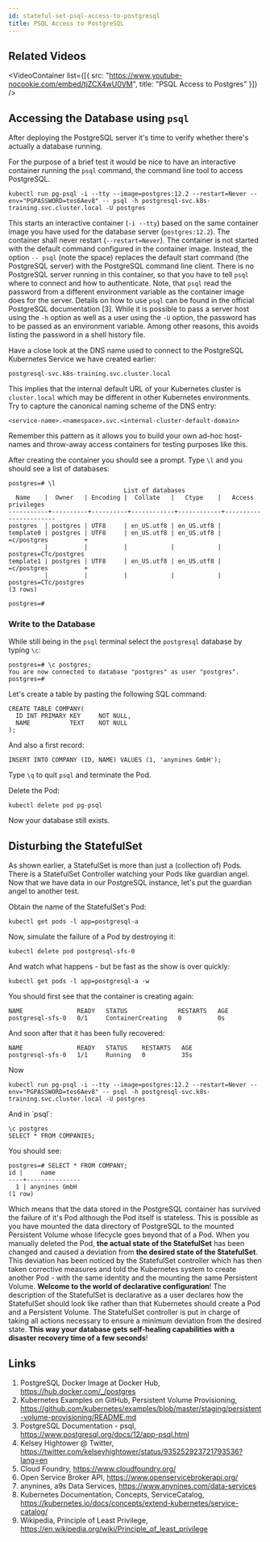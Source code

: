 ```yaml
---
id: stateful-set-psql-access-to-postgresql
title: PSQL Access to PostgreSQL
---
```


## Related Videos
<VideoContainer
  list={[{
   src: "https://www.youtube-nocookie.com/embed/tjZCX4wU0VM",
   title: "PSQL Access to Postgres"
  }]}
/>

## Accessing the Database using `psql`

After deploying the PostgreSQL server it's time to verify whether there's actually a database running.

For the purpose of a brief test it would be nice to have an interactive container running the `psql` command, the command line tool to access PostgreSQL.

    kubectl run pg-psql -i --tty --image=postgres:12.2 --restart=Never --env="PGPASSWORD=tes6Aev8" -- psql -h postgresql-svc.k8s-training.svc.cluster.local -U postgres

This starts an interactive container (`-i --tty`) based on the same container image you have used for the database server (`postgres:12.2`). The container shall never restart (`--restart=Never`). The container is not started with the default command configured in the container image. Instead, the option `-- psql` (note the space) replaces the default start command (the PostgreSQL server) with the PostgreSQL command line client. There is no PostgreSQL server running in this container, so that you have to tell `psql` where to connect and how to authenticate. Note, that `psql` read the password from a different environment variable as the container image does for the server. Details on how to use `psql` can be found in the official PostgreSQL documentation [3]. While it is possible to pass a server host using the `-h` option as well as a user using the `-U` option, the password has to be passed as an environment variable. Among other reasons, this avoids listing the password in a shell history file.

Have a close look at the DNS name used to connect to the PostgreSQL Kubernetes Service we have created earlier:

    postgresql-svc.k8s-training.svc.cluster.local

This implies that the internal default URL of your Kubernetes cluster is `cluster.local` which may be different in other Kubernetes environments. Try to capture the canonical naming scheme of the DNS entry:

    <service-name>.<namespace>.svc.<internal-cluster-default-domain>

Remember this pattern as it allows you to build your own ad-hoc host-names and throw-away access containers for testing purposes like this.

After creating the container you should see a prompt. Type `\l` and you should see a list of databases:

    postgres=# \l
                                    List of databases
      Name    |  Owner   | Encoding |  Collate   |   Ctype    |   Access privileges
    -----------+----------+----------+------------+------------+-----------------------
    postgres  | postgres | UTF8     | en_US.utf8 | en_US.utf8 |
    template0 | postgres | UTF8     | en_US.utf8 | en_US.utf8 | =c/postgres          +
              |          |          |            |            | postgres=CTc/postgres
    template1 | postgres | UTF8     | en_US.utf8 | en_US.utf8 | =c/postgres          +
              |          |          |            |            | postgres=CTc/postgres
    (3 rows)

    postgres=#

### Write to the Database

While still being in the `psql` terminal select the `postgresql` database by typing `\c`:

    postgres=# \c postgres;
    You are now connected to database "postgres" as user "postgres".
    postgres=#

Let's create a table by pasting the following SQL command:

    CREATE TABLE COMPANY(
      ID INT PRIMARY KEY     NOT NULL,
      NAME           TEXT    NOT NULL
    );

And also a first record:

    INSERT INTO COMPANY (ID, NAME) VALUES (1, 'anynines GmbH');

Type `\q` to quit `psql` and terminate the Pod.

Delete the Pod:

    kubectl delete pod pg-psql

Now your database still exists.

## Disturbing the StatefulSet

As shown earlier, a StatefulSet is more than just a (collection of) Pods. There is a StatefulSet Controller watching your Pods like guardian angel. Now that we have data in our PostgreSQL instance, let's put the guardian angel to another test.

Obtain the name of the StatefulSet's Pod:

    kubectl get pods -l app=postgresql-a

Now, simulate the failure of a Pod by destroying it:

    kubectl delete pod postgresql-sfs-0

And watch what happens - but be fast as the show is over quickly:

    kubectl get pods -l app=postgresql-a -w

You should first see that the container is creating again:

    NAME               READY   STATUS              RESTARTS   AGE
    postgresql-sfs-0   0/1     ContainerCreating   0          0s

And soon after that it has been fully recovered:

    NAME               READY   STATUS    RESTARTS   AGE
    postgresql-sfs-0   1/1     Running   0          35s

Now

    kubectl run pg-psql -i --tty --image=postgres:12.2 --restart=Never --env="PGPASSWORD=tes6Aev8" -- psql -h postgresql-svc.k8s-training.svc.cluster.local -U postgres

And in ´psql`:

    \c postgres
    SELECT * FROM COMPANIES;

You should see:

    postgres=# SELECT * FROM COMPANY;
    id |     name
    ----+---------------
      1 | anynines GmbH
    (1 row)

Which means that the data stored in the PostgreSQL container has survived the failure of it's Pod although the Pod itself is stateless. This is possible as you have mounted the data directory of PostgreSQL to the mounted Persistent Volume whose lifecycle goes beyond that of a Pod. When you manually deleted the Pod, **the actual state of the StatefulSet** has been changed and caused a deviation from **the desired state of the StatefulSet**. This deviation has been noticed by the StatefulSet controller which has then taken corrective measures and told the Kubernetes system to create another Pod - with the same identity and the mounting the same Persistent Volume. **Welcome to the world of declarative configuration**! The description of the StatefulSet is declarative as a user declares how the StatefulSet should look like rather than that Kubernetes should create a Pod and a Persistent Volume. The StatefulSet controller is put in charge of taking all actions necessary to ensure a minimum deviation from the desired state. **This way your database gets self-healing capabilities with a disaster recovery time of a few seconds**!

## Links
1. PostgreSQL Docker Image at Docker Hub, https://hub.docker.com/_/postgres
2. Kubernetes Examples on GitHub, Persistent Volume Provisioning, https://github.com/kubernetes/examples/blob/master/staging/persistent-volume-provisioning/README.md
3. PostgreSQL Documentation - psql, https://www.postgresql.org/docs/12/app-psql.html
4. Kelsey Hightower @ Twitter, https://twitter.com/kelseyhightower/status/935252923721793536?lang=en
5. Cloud Foundry, https://www.cloudfoundry.org/
6. Open Service Broker API, https://www.openservicebrokerapi.org/
7. anynines, a9s Data Services, https://www.anynines.com/data-services
8. Kubernetes Documentation, Concepts, ServiceCatalog, https://kubernetes.io/docs/concepts/extend-kubernetes/service-catalog/
9. Wikipedia, Principle of Least Privilege, https://en.wikipedia.org/wiki/Principle_of_least_privilege
